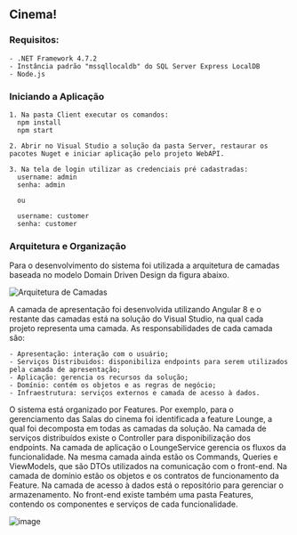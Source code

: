 ## Cinema!

### Requisitos:

	- .NET Framework 4.7.2
	- Instância padrão "mssqllocaldb" do SQL Server Express LocalDB
	- Node.js
	
	
### Iniciando a Aplicação

	1. Na pasta Client executar os comandos:
      npm install
      npm start
	
	2. Abrir no Visual Studio a solução da pasta Server, restaurar os pacotes Nuget e iniciar aplicação pelo projeto WebAPI.
	
	3. Na tela de login utilizar as credenciais pré cadastradas:
      username: admin
      senha: admin
      
      ou
      
      username: customer
      senha: customer
	

### Arquitetura e Organização

Para o desenvolvimento do sistema foi utilizada a arquitetura de camadas baseada no modelo Domain Driven Design da figura abaixo. 

![Arquitetura de Camadas](https://user-images.githubusercontent.com/42355371/74002848-3ba2f200-494f-11ea-9488-c3a22e4f53bd.jpg)

A camada de apresentação foi desenvolvida utilizando Angular 8 e o restante das camadas está na solução do Visual Studio, na qual cada projeto representa uma camada. As responsabilidades de cada camada são:

	- Apresentação: interação com o usuário;
	- Serviços Distribuidos: disponibiliza endpoints para serem utilizados pela camada de apresentação;
	- Aplicação: gerencia os recursos da solução;
	- Domínio: contém os objetos e as regras de negócio;
	- Infraestrutura: serviços externos e camada de acesso à dados.

O sistema está organizado por Features. Por exemplo, para o gerenciamento das Salas do cinema foi identificada a feature Lounge, a qual foi decomposta em todas as camadas da solução. Na camada de serviços distribuídos existe o Controller para disponibilização dos endpoints. Na camada de aplicação o LoungeService gerencia os fluxos da funcionalidade. Na mesma camada ainda estão os Commands, Queries e ViewModels, que são DTOs utilizados na comunicação com o front-end. Na camada de domínio estão os objetos e os contratos de funcionamento da Feature. Na camada de acesso à dados está o repositório para gerenciar o armazenamento. No front-end existe também uma pasta Features, contendo os componentes e serviços de cada funcionalidade.

![image](https://user-images.githubusercontent.com/42355371/74003137-5cb81280-4950-11ea-9570-4094209d04b8.png)

